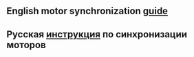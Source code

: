## English motor synchronization [guide](/wiki/chopper_tuning_guide_english.md)
## Русская [инструкция](/wiki/chopper_tuning_guide_russian.md) по синхронизации моторов


